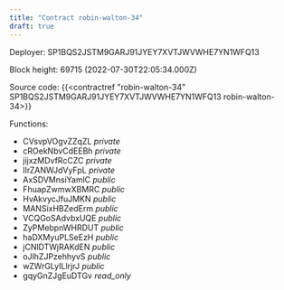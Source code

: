 ```yaml
---
title: "Contract robin-walton-34"
draft: true
---
```

Deployer: SP1BQS2JSTM9GARJ91JYEY7XVTJWVWHE7YN1WFQ13


 



Block height: 69715 (2022-07-30T22:05:34.000Z)

Source code: {{<contractref "robin-walton-34" SP1BQS2JSTM9GARJ91JYEY7XVTJWVWHE7YN1WFQ13 robin-walton-34>}}

Functions:

* CVsvpVOgvZZqZL _private_
* cROekNbvCdEEBh _private_
* jijxzMDvfRcCZC _private_
* lIrZANWJdVyFpL _private_
* AxSDVMnsiYamlC _public_
* FhuapZwmwXBMRC _public_
* HvAkvycJfuJMKN _public_
* MANSixHBZedErm _public_
* VCQGoSAdvbxUQE _public_
* ZyPMebpnWHRDUT _public_
* haDXMyuPLSeEzH _public_
* jCNlDTWjRAKdEN _public_
* oJlhZJPzehhyvS _public_
* wZWrGLyILlrjrJ _public_
* gqyGnZJgEuDTGv _read_only_
